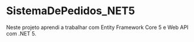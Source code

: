 # SistemaDePedidos_NET5
Neste projeto aprendi a trabalhar com Entity Framework Core 5 e Web API com .NET 5.
